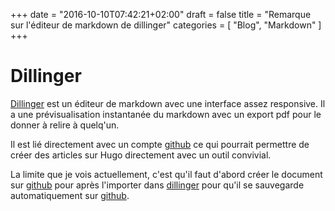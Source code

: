 +++
date = "2016-10-10T07:42:21+02:00"
draft = false
title = "Remarque sur l'éditeur de markdown de dillinger"
categories = [ "Blog", "Markdown" ]
+++

# Dillinger

[Dillinger](http://dillinger.io) est un éditeur de markdown avec une interface assez responsive.
Il a une prévisualisation instantanée du markdown avec un export pdf pour le donner à relire à quelq'un.

Il est lié directement avec un compte [github](https://github.com) ce qui pourrait permettre de créer des articles sur Hugo directement avec un outil convivial.

La limite que je vois actuellement, c'est qu'il faut d'abord créer le document sur [github](https://github.com) pour après l'importer dans [dillinger](http://dillinger.io) pour qu'il se sauvegarde automatiquement sur [github](https://github.com).
